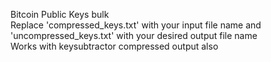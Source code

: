 Bitcoin Public Keys bulk<br>
Replace 'compressed_keys.txt' with your input file name and 'uncompressed_keys.txt' with your desired output file name<br>
Works with keysubtractor compressed output also
